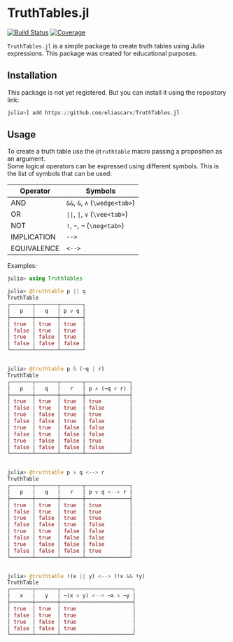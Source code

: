 # TruthTables.jl

[![Build Status](https://github.com/eliascarv/TruthTables.jl/actions/workflows/CI.yml/badge.svg?branch=main)](https://github.com/eliascarv/TruthTables.jl/actions/workflows/CI.yml?query=branch%3Amain)
[![Coverage](https://codecov.io/gh/eliascarv/TruthTables.jl/branch/main/graph/badge.svg)](https://codecov.io/gh/eliascarv/TruthTables.jl)

`TruthTables.jl` is a simple package to create truth tables using Julia expressions.
This package was created for educational purposes.

## Installation

This package is not yet registered. But you can install it using the repository link:

```julia
julia>] add https://github.com/eliascarv/TruthTables.jl
```

## Usage

To create a truth table use the `@truthtable` macro passing a proposition as an argument.\
Some logical operators can be expressed using different symbols.
This is the list of symbols that can be used:

| Operator | Symbols |
|-----------|-------------|
| AND | `&&`, `&`, `∧` (`\wedge<tab>`) |
| OR  | `\|\|`, `\|`, `∨` (`\vee<tab>`) |
| NOT | `!`, `~`, `¬` (`\neg<tab>`) |
| IMPLICATION | `-->` |
| EQUIVALENCE | `<-->` |

Examples:

```julia
julia> using TruthTables

julia> @truthtable p || q
TruthTable
┌───────┬───────┬───────┐
│   p   │   q   │ p ∨ q │
├───────┼───────┼───────┤
│ true  │ true  │ true  │
│ false │ true  │ true  │
│ true  │ false │ true  │
│ false │ false │ false │
└───────┴───────┴───────┘


julia> @truthtable p & (~q | r)
TruthTable
┌───────┬───────┬───────┬──────────────┐
│   p   │   q   │   r   │ p ∧ (¬q ∨ r) │
├───────┼───────┼───────┼──────────────┤
│ true  │ true  │ true  │ true         │
│ false │ true  │ true  │ false        │
│ true  │ false │ true  │ true         │
│ false │ false │ true  │ false        │
│ true  │ true  │ false │ false        │
│ false │ true  │ false │ false        │
│ true  │ false │ false │ true         │
│ false │ false │ false │ false        │
└───────┴───────┴───────┴──────────────┘


julia> @truthtable p ∨ q <--> r
TruthTable
┌───────┬───────┬───────┬──────────────┐
│   p   │   q   │   r   │ p ∨ q <--> r │
├───────┼───────┼───────┼──────────────┤
│ true  │ true  │ true  │ true         │
│ false │ true  │ true  │ true         │
│ true  │ false │ true  │ true         │
│ false │ false │ true  │ false        │
│ true  │ true  │ false │ false        │
│ false │ true  │ false │ false        │
│ true  │ false │ false │ false        │
│ false │ false │ false │ true         │
└───────┴───────┴───────┴──────────────┘


julia> @truthtable !(x || y) <--> (!x && !y)
TruthTable
┌───────┬───────┬───────────────────────┐
│   x   │   y   │ ¬(x ∨ y) <--> ¬x ∧ ¬y │
├───────┼───────┼───────────────────────┤
│ true  │ true  │ true                  │
│ false │ true  │ true                  │
│ true  │ false │ true                  │
│ false │ false │ true                  │
└───────┴───────┴───────────────────────┘
```